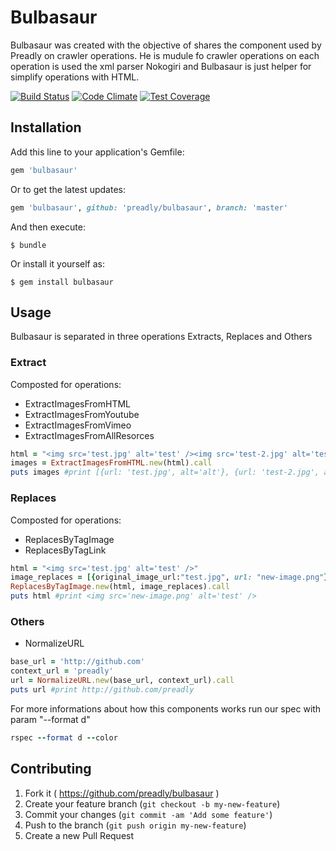 # Bulbasaur
Bulbasaur was created with the objective of shares the component used by Preadly on crawler operations. He is mudule fo crawler operations on each operation is used the xml parser Nokogiri and Bulbasaur is just helper for simplify operations with HTML.

[![Build Status](https://travis-ci.org/preadly/Bulbasaur.svg?branch=master)](https://travis-ci.org/preadly/Bulbasaur)
[![Code Climate](https://codeclimate.com/github/preadly/Bulbasaur/badges/gpa.svg)](https://codeclimate.com/github/preadly/Bulbasaur)
[![Test Coverage](https://codeclimate.com/github/preadly/Bulbasaur/badges/coverage.svg)](https://codeclimate.com/github/preadly/Bulbasaur/coverage)


## Installation

Add this line to your application's Gemfile:

```ruby
gem 'bulbasaur'
```

Or to get the latest updates:

```ruby
gem 'bulbasaur', github: 'preadly/bulbasaur', branch: 'master'
```

And then execute:

	$ bundle
    
Or install it yourself as:
    
	$ gem install bulbasaur
## Usage
Bulbasaur is separated in three operations Extracts, Replaces and Others

### Extract
Composted for operations:
* ExtractImagesFromHTML
* ExtractImagesFromYoutube
* ExtractImagesFromVimeo
* ExtractImagesFromAllResorces 

```ruby
html = "<img src='test.jpg' alt='test' /><img src='test-2.jpg' alt='test' />"
images = ExtractImagesFromHTML.new(html).call
puts images #print [{url: 'test.jpg', alt='alt'}, {url: 'test-2.jpg', alt='test'}]
```

### Replaces
Composted for operations:
* ReplacesByTagImage
* ReplacesByTagLink

```ruby
html = "<img src='test.jpg' alt='test' />"
image_replaces = [{original_image_url:"test.jpg", url: "new-image.png"}]
ReplacesByTagImage.new(html, image_replaces).call
puts html #print <img src='new-image.png' alt='test' />
```

### Others
* NormalizeURL

```ruby
base_url = 'http://github.com'
context_url = 'preadly'
url = NormalizeURL.new(base_url, context_url).call
puts url #print http://github.com/preadly
```

For more informations about how this components works run our spec with param "--format d"
```ruby
rspec --format d --color
```

## Contributing

1. Fork it ( https://github.com/preadly/bulbasaur )
2. Create your feature branch (`git checkout -b my-new-feature`)
3. Commit your changes (`git commit -am 'Add some feature'`)
4. Push to the branch (`git push origin my-new-feature`)
5. Create a new Pull Request
